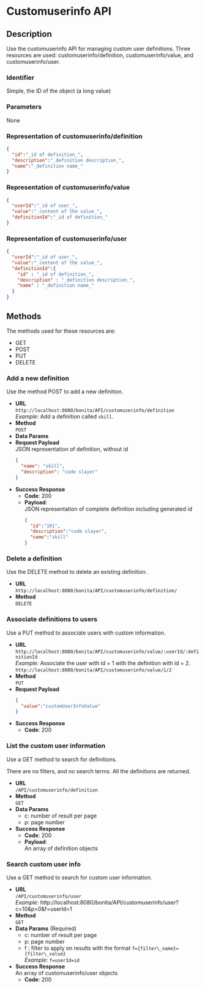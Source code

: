 # Customuserinfo API

## Description

Use the customuserinfo API for managing custom user definitions. Three resources are used: customuserinfo/definition, customuserinfo/value, and customuserinfo/user.

### Identifier

Simple, the ID of the object (a long value)

### Parameters

None

### Representation of customuserinfo/definition

```json
{
  "id":"_id of definition_",
  "description":"_definition description_",
  "name":"_definition name_"
}
```

### Representation of customuserinfo/value

```json
{
  "userId":"_id of user_",
  "value":"_content of the value_",
  "definitionId":"_id of definition_"
}
```

### Representation of customuserinfo/user

```json
{
  "userId":"_id of user_",
  "value":"_content of the value_",
  "definitionId":{
    "id" : "_id of definition_",
    "description" : "_definition description_",
    "name" : "_definition name_"
  }
}
```

## Methods

The methods used for these resources are:

* GET
* POST
* PUT
* DELETE

### Add a new definition

Use the method POST to add a new definition.

* **URL**  
  `http://localhost:8080/bonita/API/customuserinfo/definition`  
  _Example_: Add a definition called `skill`.
* **Method**  
  `POST`
* **Data Params**  
* **Request Payload**  
  JSON representation of definition, without id
  ```json
  {
    "name": "skill",
    "description": "code slayer"
  }
  ```
* **Success Response**  
  * **Code**: 200
  * **Payload**:  
    JSON representation of complete definition including generated id  
    ```json
    {
      "id":"101",
      "description":"code slayer",
      "name":"skill"
    }
    ```

### Delete a definition

Use the DELETE method to delete an existing definition.

* **URL**  
  `http://localhost:8080/bonita/API/customuserinfo/definition/`  
* **Method**  
  `DELETE`

### Associate definitions to users

Use a PUT method to associate users with custom information.

* **URL**  
  `http://localhost:8080/bonita/API/customuserinfo/value/:userId/:definitionId`  
  _Example_: Associate the user with id = 1 with the definition with id = 2\. `http://localhost:8080/bonita/API/customuserinfo/value/1/2`
* **Method**  
  `PUT`
* **Request Payload**  
  ```json
  {
    "value":"customUserInfoValue"
  }
  ```
* **Success Response**  
  * **Code**: 200

### List the custom user information

Use a GET method to search for definitions.

There are no filters, and no search terms. All the definitions are returned.

* **URL**  
  `/API/customuserinfo/definition`  
* **Method**  
  `GET`
* **Data Params**  
  * c: number of result per page
  * p: page number
* **Success Response**  
  * **Code**: 200
  * **Payload**:  
    An array of definition objects

### Search custom user info

Use a GET method to search for custom user information.

* **URL**  
  `/API/customuserinfo/user`  
  _Example_: http://localhost:8080/bonita/API/customuserinfo/user?c=10&p=0&f=userId=1
* **Method**  
  `GET`
* **Data Params** (Required)   
  * c: number of result per page
  * p: page number
  * f : filter to apply on results with the format `f={filter\_name}={filter\_value}`  
    _Example_: `f=userId=id`
* **Success Response**  
  An array of customuserinfo/user objects
  * **Code**: 200

